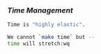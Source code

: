 ### _Time Management_ 

```bash
Time is "highly elastic".

We cannot `make time` but --
time will stretch:wq

```



